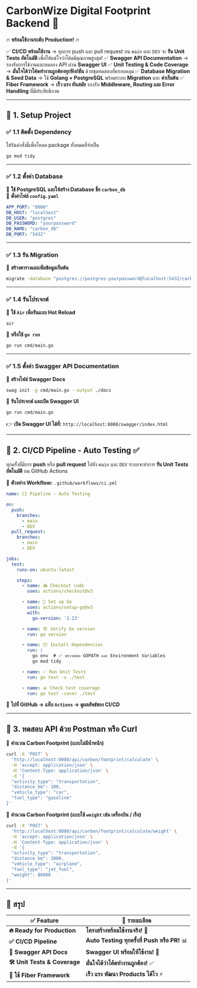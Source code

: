 # CarbonWize Digital Footprint Backend 🚀

🔥 **พร้อมใช้งานระดับ Production!** 🔥

✅ **CI/CD พร้อมใช้งาน** → ทุกการ push และ pull request บน `main` และ `DEV` จะ **รัน Unit Tests อัตโนมัติ** เพื่อให้แน่ใจว่าโค้ดมีคุณภาพสูงสุด!
✅ **Swagger API Documentation** → รองรับการใช้งานและทดลอง API ผ่าน **Swagger UI**
✅ **Unit Testing & Code Coverage** → **มั่นใจได้ว่าโค้ดทำงานถูกต้องทุกฟังก์ชัน** ด้วยชุดทดสอบที่ครอบคลุม
✅ **Database Migration & Seed Data** → ใช้ **Golang + PostgreSQL** พร้อมระบบ **Migration** และ **ค่าเริ่มต้น**
✅ **Fiber Framework** → **เร็ว แรง ทันสมัย** รองรับ **Middleware, Routing และ Error Handling** ที่มีประสิทธิภาพ

---

## 🔹 **1. Setup Project**
### ✅ **1.1 ติดตั้ง Dependency**
ให้รันคำสั่งนี้เพื่อโหลด package ทั้งหมดที่จำเป็น
```sh
go mod tidy
```

---

### ✅ **1.2 ตั้งค่า Database**
📌 **ใช้ PostgreSQL และให้สร้าง Database ชื่อ `carbon_db`**  
📌 **ตั้งค่าไฟล์ `config.yaml`**  
```yaml
APP_PORT: "8080"
DB_HOST: "localhost"
DB_USER: "postgres"
DB_PASSWORD: "yourpassword"
DB_NAME: "carbon_db"
DB_PORT: "5432"
```
---

### ✅ **1.3 รัน Migration**
📌 **สร้างตารางและเพิ่มข้อมูลเริ่มต้น**
```sh
migrate -database "postgres://postgres:yourpassword@localhost:5432/carbon_db?sslmode=disable" -path migrations up
```

---

### ✅ **1.4 รันโปรเจกต์**
📌 **ใช้ `Air` เพื่อรันแบบ Hot Reload**
```sh
air
```
📌 **หรือใช้ `go run`**
```sh
go run cmd/main.go
```

---

### ✅ **1.5 ตั้งค่า Swagger API Documentation**
📌 **สร้างไฟล์ Swagger Docs**
```sh
swag init -g cmd/main.go --output ./docs
```
📌 **รันโปรเจกต์ และเปิด Swagger UI**
```sh
go run cmd/main.go
```
👉 **เปิด Swagger UI ได้ที่:** `http://localhost:8080/swagger/index.html`

---

## 🔹 **2. CI/CD Pipeline - Auto Testing ✅**
ทุกครั้งที่มีการ **push** หรือ **pull request** ไปยัง `main` และ `DEV` ระบบจะทำการ **รัน Unit Tests อัตโนมัติ** บน GitHub Actions

📌 **ตัวอย่าง Workflow:** `.github/workflows/ci.yml`
```yaml
name: CI Pipeline - Auto Testing

on:
  push:
    branches:
      - main
      - DEV
  pull_request:
    branches:
      - main
      - DEV

jobs:
  test:
    runs-on: ubuntu-latest

    steps:
      - name: 📥 Checkout code
        uses: actions/checkout@v3

      - name: 🔧 Set up Go
        uses: actions/setup-go@v3
        with:
          go-version: '1.23'

      - name: 🏗 Verify Go version
        run: go version

      - name: 📦 Install dependencies
        run: |
          go env  # ✅ ตรวจสอบ GOPATH และ Environment Variables
          go mod tidy

      - name: ✅ Run Unit Tests
        run: go test -v ./test

      - name: 📊 Check test coverage
        run: go test -cover ./test
```
📌 **ไปที่ GitHub → แท็บ `Actions` → ดูผลลัพธ์ของ CI/CD**

---

## 🔹 **3. ทดสอบ API ด้วย Postman หรือ Curl**
📌 **คำนวณ Carbon Footprint (แบบไม่มีน้ำหนัก)**  
```sh
curl -X 'POST' \
  'http://localhost:8080/api/carbon/footprint/calculate' \
  -H 'accept: application/json' \
  -H 'Content-Type: application/json' \
  -d '{
  "activity_type": "transportation",
  "distance_km": 100,
  "vehicle_type": "car",
  "fuel_type": "gasoline"
}'
```
📌 **คำนวณ Carbon Footprint (แบบใช้ `weight` เช่น เครื่องบิน / เรือ)**  
```sh
curl -X 'POST' \
  'http://localhost:8080/api/carbon/footprint/calculate/weight' \
  -H 'accept: application/json' \
  -H 'Content-Type: application/json' \
  -d '{
  "activity_type": "transportation",
  "distance_km": 1000,
  "vehicle_type": "airplane",
  "fuel_type": "jet_fuel",
  "weight": 80000
}'
```

---

## 🎯 **สรุป**
| ✅ Feature | 📌 รายละเอียด |
|-------------|----------------|
| **🔥 Ready for Production** | **โครงสร้างพร้อมใช้งานจริง!** 🚀 |
| **✅ CI/CD Pipeline** | **Auto Testing ทุกครั้งที่ Push หรือ PR!** 📊 |
| **📜 Swagger API Docs** | **Swagger UI พร้อมให้ใช้งาน!** 📖 |
| **🛠️ Unit Tests & Coverage** | **มั่นใจได้ว่าโค้ดทำงานถูกต้อง!** ✅ |
| **🐳 ใช้ Fiber Framework** | **เร็ว แรง พัฒนา Products ได้ไว** ⚡ |

